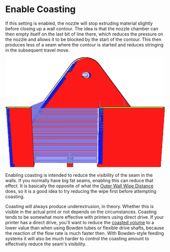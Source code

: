 Enable Coasting
====
If this setting is enabled, the nozzle will stop extruding material slightly before closing up a wall contour. The idea is that the nozzle chamber can then empty itself on the last bit of line there, which reduces the pressure on the nozzle and allows it to be blocked by the start of the contour. This then produces less of a seam where the contour is started and reduces stringing in the subsequent travel move.

<!--screenshot {
"image_path": "coasting_enable.png",
"models": [{"script": "phone_holder.scad"}],
"camera_position": [0, -215, 117],
"minimum_layer": 1,
"structures": ["travels", "helpers", "shell", "infill", "starts"],
"settings": {
    "coasting_enable": true,
    "coasting_volume": 0.06,
    "z_seam_position": "backright"
},
"colours": 32
}-->
![In layer view, the seam is easy to see if coasting is enabled, because there is a travel move there then](images/coasting_enable.png)

Enabling coasting is intended to reduce the visibility of the seam in the walls. If you normally have big fat seams, enabling this can reduce that effect. It is basically the opposite of what the [Outer Wall Wipe Distance](../shell/wall_0_wipe_dist.md) does, so it is a good idea to try reducing the wipe first before attempting coasting.

Coasting will always produce underextrusion, in theory. Whether this is visible in the actual print or not depends on the circumstances. Coasting tends to be somewhat more effective with printers using direct drive. If your printer has a direct drive, you'll want to reduce the [coasted volume](coasting_volume.md) to a lower value than when using Bowden tubes or flexible drive shafts, because the reaction of the flow rate is much faster then. With Bowden-style feeding systems it will also be much harder to control the coasting amount to effectively reduce the seam's visibility.